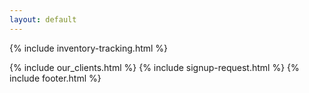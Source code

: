 ```yaml
---
layout: default
---
```


<div class="clearfix"></div>

<section id="Product-Promotions" class="content-section section-gray">

{% include inventory-tracking.html %}
   
</section>

<div class="clearfix"></div>

{% include our_clients.html %} 
{% include signup-request.html %}
{% include footer.html %}